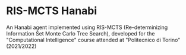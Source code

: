 # RIS-MCTS Hanabi
An Hanabi agent implemented using RIS-MCTS (Re-determinizing Information Set Monte Carlo Tree Search), developed for the "Computational Intelligence" course attended at "Politecnico di Torino" (2021/2022)
